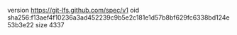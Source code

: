 version https://git-lfs.github.com/spec/v1
oid sha256:f13aef4f10236a3ad452239c9b5e2c181e1d57b8bf629fc6338bd124e53b3e22
size 4337
